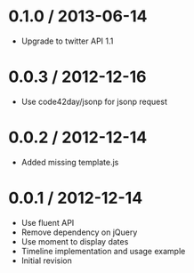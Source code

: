 
0.1.0 / 2013-06-14 
==================

 * Upgrade to twitter API 1.1

0.0.3 / 2012-12-16
==================

  * Use code42day/jsonp for jsonp request

0.0.2 / 2012-12-14 
==================

  * Added missing template.js

0.0.1 / 2012-12-14 
==================

  * Use fluent API
  * Remove dependency on jQuery
  * Use moment to display dates
  * Timeline implementation and usage example
  * Initial revision
